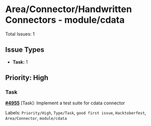 # Area/Connector/Handwritten Connectors - module/cdata

Total Issues: 1

## Issue Types

- **Task:** 1

## Priority: High

### Task

**[#4955](https://github.com/ballerina-platform/ballerina-library/issues/4955)** [Task]:  Implement a test suite for cdata connector 

Labels: `Priority/High`, `Type/Task`, `good first issue`, `Hacktoberfest`, `Area/Connector`, `module/cdata`

